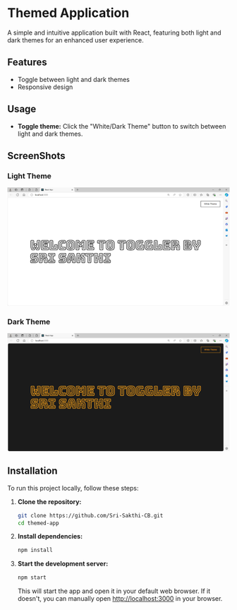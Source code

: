# Themed Application

A simple and intuitive application built with React, featuring both light and dark themes for an enhanced user experience.

## Features

- Toggle between light and dark themes
- Responsive design

## Usage

- **Toggle theme:** Click the "White/Dark Theme" button to switch between light and dark themes.

## ScreenShots

### Light Theme
![alt text](toggler-1.png)

### Dark Theme
![alt text](toggler-2.png)



## Installation

To run this project locally, follow these steps:

1. **Clone the repository:**

    ```sh
    git clone https://github.com/Sri-Sakthi-CB.git
    cd themed-app
    ```

2. **Install dependencies:**

    ```sh
    npm install
    ```

3. **Start the development server:**

    ```sh
    npm start
    ```

    This will start the app and open it in your default web browser. If it doesn't, you can manually open [http://localhost:3000](http://localhost:3000) in your browser.




